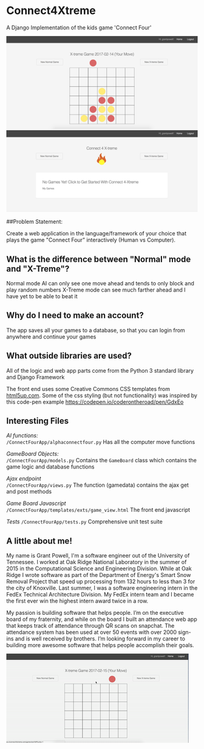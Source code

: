 # Connect4Xtreme
A Django Implementation of the kids game 'Connect Four'

![Alt text](/samplepics/maingame.png?raw=true "Game Screen")
![Alt text](/samplepics/homescreen.png?raw=true "Home Screen")

##Problem Statement: 

Create a web application in the language/framework of your choice that plays the game "Connect Four” interactively (Human vs Computer). 

## What is the difference between "Normal" mode and "X-Treme"?

Normal mode AI can only see one move ahead and tends to only block and play random numbers
X-Treme mode can see much farther ahead and I have yet to be able to beat it

## Why do I need to make an account?

The app saves all your games to a database, so that you can login from anywhere and continue your games

## What outside libraries are used?

All of the logic and web app parts come from the Python 3 standard library and Django Framework

The front end uses some Creative Commons CSS templates from [html5up.com](html5up.com). Some of the css styling
(but not functionality) was inspired by this code-pen example https://codepen.io/coderontheroad/pen/GdxEo

##  Interesting Files

*AI functions:*  
`/ConnectFourApp/alphaconnectfour.py`
Has all the computer move functions

*GameBoard Objects:*  
`/ConnectFourApp/models.py`
Contains the `GameBoard` class which contains the game logic and database functions

*Ajax endpoint*  
`/ConnectFourApp/views.py`
The function (gamedata) contains the ajax get and post methods  

*Game Board Javascript*  
`/ConnectFourApp/templates/exts/game_view.html`
The front end javascript

*Tests*
`/ConnectFourApp/tests.py`
Comprehensive unit test suite

## A little about me!

My name is Grant Powell, I'm a software engineer out of the University of Tennessee. I worked at Oak Ridge National Laboratory in the summer of 2015 in the Computational Science and Engineering Division. While at Oak Ridge I wrote software as part of the Department of Energy's
Smart Snow Removal Project that speed up processing from 132 hours to less than 3 for the city of Knoxville. Last summer,  I was a software engineering intern in the FedEx Technical Architecture Division. My FedEx intern team and I became the first ever win the highest intern award twice in a row. 

My passion is building software that helps people. I’m on the executive board of my fraternity, and while on the board I built an attendance web app that keeps track of attendance through QR scans on snapchat. The attendance system has been used at over 50 events with over 2000 sign-ins and is well received by brothers. I’m looking forward in my career to building more awesome software that helps people accomplish their goals.

![Alt text](/ConnectFourApp/static/assets/images/connect4.gif?raw=true "Game Screen")

